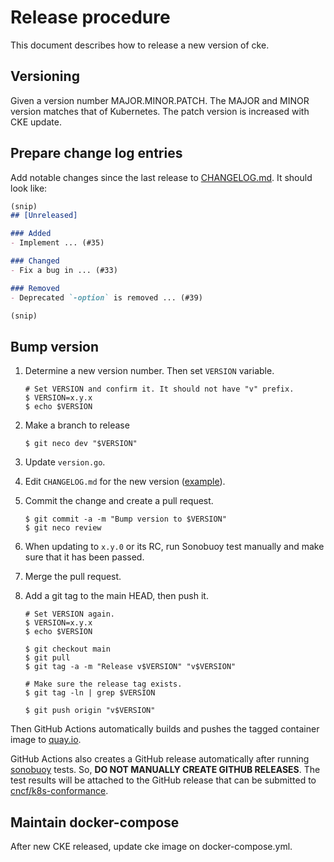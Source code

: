 Release procedure
=================

This document describes how to release a new version of cke.

## Versioning

Given a version number MAJOR.MINOR.PATCH.
The MAJOR and MINOR version matches that of Kubernetes.
The patch version is increased with CKE update.

## Prepare change log entries

Add notable changes since the last release to [CHANGELOG.md](CHANGELOG.md).
It should look like:

```markdown
(snip)
## [Unreleased]

### Added
- Implement ... (#35)

### Changed
- Fix a bug in ... (#33)

### Removed
- Deprecated `-option` is removed ... (#39)

(snip)
```

## Bump version

1. Determine a new version number. Then set `VERSION` variable.

    ```console
    # Set VERSION and confirm it. It should not have "v" prefix.
    $ VERSION=x.y.x
    $ echo $VERSION
    ```

2. Make a branch to release

    ```console
    $ git neco dev "$VERSION"
    ```

3. Update `version.go`.
4. Edit `CHANGELOG.md` for the new version ([example][]).
5. Commit the change and create a pull request.

    ```console
    $ git commit -a -m "Bump version to $VERSION"
    $ git neco review
    ```

6. When updating to `x.y.0` or its RC, run Sonobuoy test manually and make sure that it has been passed.
7. Merge the pull request.
8. Add a git tag to the main HEAD, then push it.

    ```console
    # Set VERSION again.
    $ VERSION=x.y.x
    $ echo $VERSION

    $ git checkout main
    $ git pull
    $ git tag -a -m "Release v$VERSION" "v$VERSION"

    # Make sure the release tag exists.
    $ git tag -ln | grep $VERSION

    $ git push origin "v$VERSION"
    ```

Then GitHub Actions automatically builds and pushes the tagged container image to [quay.io](https://quay.io/cybozu/cke).

GitHub Actions also creates a GitHub release automatically after running [sonobuoy](./sonobuoy) tests.
So, **DO NOT MANUALLY CREATE GITHUB RELEASES**.  The test results will be attached to the GitHub
release that can be submitted to [cncf/k8s-conformance](https://github.com/cncf/k8s-conformance).

## Maintain docker-compose

After new CKE released, update cke image on docker-compose.yml.

[example]: https://github.com/cybozu-go/etcdpasswd/commit/77d95384ac6c97e7f48281eaf23cb94f68867f79
